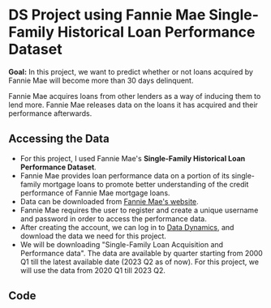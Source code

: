 # DS Project using Fannie Mae Single-Family Historical Loan Performance Dataset

**Goal:**
In this project, we want to predict whether or not loans acquired by Fannie Mae will become more than 30 days delinquent.

<!---
go into foreclosure. 

Foreclosure happens when a lender seizes and sells a property because the homeowner has not been making the required mortgage payments.
-->

Fannie Mae acquires loans from other lenders as a way of inducing them to lend more. Fannie Mae releases data on the loans it has acquired and their performance afterwards. 

## Accessing the Data
- For this project, I used Fannie Mae's **Single-Family Historical Loan Performance Dataset**. 
- Fannie Mae provides loan performance data on a portion of its single-family mortgage loans to promote better understanding of the credit performance of Fannie Mae mortgage loans.
- Data can be downloaded from [Fannie Mae's website](https://capitalmarkets.fanniemae.com/credit-risk-transfer/single-family-credit-risk-transfer/fannie-mae-single-family-loan-performance-data).
- Fannie Mae requires the user to register and create a unique username and password in order to access the performance data.
- After creating the account, we can log in to [Data Dynamics](https://capitalmarkets.fanniemae.com/tools-applications/data-dynamics), and download the data we need for this project.
- We will be downloading "Single-Family Loan Acquisition and Performance data". The data are available by quarter starting from 2000 Q1 till the latest available date (2023 Q2 as of now). For this project, we will use the data from 2020 Q1 till 2023 Q2.

## Code


<!---
## Predictive Analysis
Perform Logistic Regression

## Project Pipeline

This project is inspired from [DataQuest's Loan Prediction Project](https://github.com/dataquestio/loan-prediction).
-->

